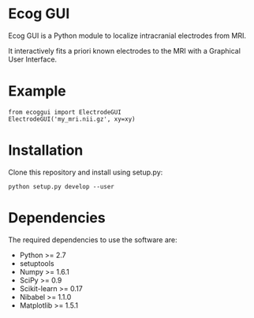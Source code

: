 Ecog GUI
========

Ecog GUI is a Python module to localize intracranial electrodes from MRI.

It interactively fits a priori known electrodes to the MRI with a Graphical
User Interface.

Example
=======
```
from ecoggui import ElectrodeGUI
ElectrodeGUI('my_mri.nii.gz', xy=xy)
```



Installation
============

Clone this repository and install using setup.py:

```python setup.py develop --user```


Dependencies
============

The required dependencies to use the software are:

* Python >= 2.7
* setuptools
* Numpy >= 1.6.1
* SciPy >= 0.9
* Scikit-learn >= 0.17
* Nibabel >= 1.1.0
* Matplotlib >= 1.5.1
